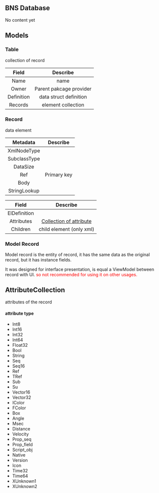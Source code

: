 ﻿## BNS Database
No content yet

## Models
### Table
collection of record

| Field | Describe | 
| :----:  | :----: |
| Name | name |
| Owner | Parent pakcage provider |
| Definition | data struct definition |
| Records | element collection |

### Record
data element

| Metadata | Describe |
| :----:  | :----: |
| XmlNodeType  |  |
| SubclassType |  |
| DataSize |  |
| Ref          | Primary key  |
| Body |  |
| StringLookup |  |

| Field | Describe | 
| :----:  | :----: |
| ElDefinition |  |
| Attributes | [Collection of attribute](#id-attributes) |
| Children | child element (only xml) |


### Model Record
Model record is the entity of record, it has the same data as the original record, but it has instance fields.

It was designed for interface presentation, is equal a ViewModel between record with UI.
<font color=red>so not recommended for using it on other usages.</font>


<h2 id=id-attributes>AttributeCollection</h2>

attributes of the record



#### attribute type
+ Int8
+ Int16
+ Int32
+ Int64
+ Float32
+ Bool
+ String
+ Seq
+ Seq16
+ Ref
+ TRef
+ Sub
+ Su
+ Vector16
+ Vector32
+ IColor
+ FColor
+ Box
+ Angle
+ Msec
+ Distance
+ Velocity
+ Prop_seq
+ Prop_field
+ Script_obj
+ Native
+ Version
+ Icon
+ Time32
+ Time64
+ XUnknown1
+ XUnknown2